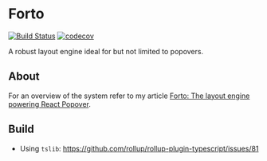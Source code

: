 # Forto

[![Build Status](https://travis-ci.org/jasonkuhrt/forto.svg?branch=master)](https://travis-ci.org/jasonkuhrt/forto) [![codecov](https://codecov.io/gh/jasonkuhrt/forto/branch/master/graph/badge.svg)](https://codecov.io/gh/jasonkuhrt/forto)

A robust layout engine ideal for but not limited to popovers.

## About

For an overview of the system refer to my article [Forto: The layout engine powering React Popover](https://blog.jasonkuhrt.com/essays/forto).

## Build

- Using `tslib`: https://github.com/rollup/rollup-plugin-typescript/issues/81
